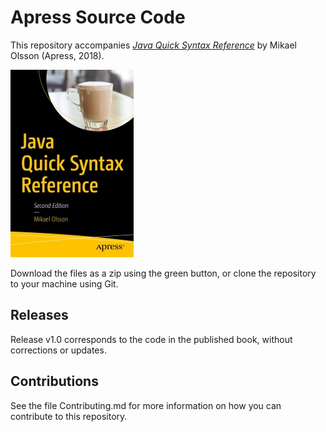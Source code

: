 # Apress Source Code

This repository accompanies [*Java Quick Syntax Reference*](http://www.apress.com/9781484234402) by Mikael Olsson (Apress, 2018).

[comment]: #cover
![Cover image](9781484234402.jpg)

Download the files as a zip using the green button, or clone the repository to your machine using Git.

## Releases

Release v1.0 corresponds to the code in the published book, without corrections or updates.

## Contributions

See the file Contributing.md for more information on how you can contribute to this repository.
